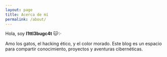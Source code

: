 ```yaml
---
layout: page
title: Acerca de mí
permalink: /about/
---
```


Hola, soy **l1ttl3bugc4t** 🐱✨

Amo los gatos, el hacking ético, y el color morado. Este blog es un espacio para compartir conocimiento, proyectos y aventuras cibernéticas.